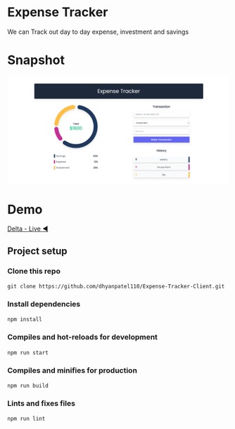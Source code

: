 # Expense Tracker
We can Track out day to day expense, investment and savings

# Snapshot

![Interface of Expense Tracker](Expense.png)

# Demo

[Delta - Live ◀️](https://expense-tracker-dhyanpatel110.vercel.app/)


## Project setup

### Clone this repo

```
git clone https://github.com/dhyanpatel110/Expense-Tracker-Client.git

```

### Install dependencies

```
npm install
```

### Compiles and hot-reloads for development

```
npm run start
```

### Compiles and minifies for production

```
npm run build
```

### Lints and fixes files

```
npm run lint
```
